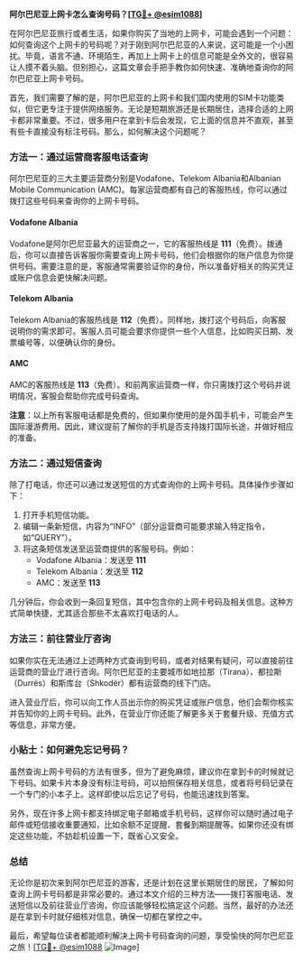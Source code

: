 **阿尔巴尼亚上网卡怎么查询号码？[[TG💪+ @esim1088](https://t.me/s/esim1088)]**

在阿尔巴尼亚旅行或者生活，如果你购买了当地的上网卡，可能会遇到一个问题：如何查询这个上网卡的号码呢？对于刚到阿尔巴尼亚的人来说，这可能是一个小困扰。毕竟，语言不通、环境陌生，再加上上网卡上的信息可能是全外文的，很容易让人摸不着头脑。但别担心，这篇文章会手把手教你如何快速、准确地查询你的阿尔巴尼亚上网卡号码。

首先，我们需要了解的是，阿尔巴尼亚的上网卡和我们国内使用的SIM卡功能类似，但它更专注于提供网络服务。无论是短期旅游还是长期居住，选择合适的上网卡都非常重要。不过，很多用户在拿到卡后会发现，它上面的信息并不直观，甚至有些卡直接没有标注号码。那么，如何解决这个问题呢？

### 方法一：通过运营商客服电话查询

阿尔巴尼亚的三大主要运营商分别是Vodafone、Telekom Albania和Albanian Mobile Communication (AMC)。每家运营商都有自己的客服热线，你可以通过拨打这些号码来查询你的上网卡号码。

#### Vodafone Albania
Vodafone是阿尔巴尼亚最大的运营商之一，它的客服热线是 **111**（免费）。拨通后，你可以直接告诉客服你需要查询上网卡号码，他们会根据你的账户信息为你提供号码。需要注意的是，客服通常需要验证你的身份，所以准备好相关的购买凭证或账户信息会更快解决问题。

#### Telekom Albania
Telekom Albania的客服热线是 **112**（免费）。同样地，拨打这个号码后，向客服说明你的需求即可。客服人员可能会要求你提供一些个人信息，比如购买日期、发票编号等，以便确认你的身份。

#### AMC
AMC的客服热线是 **113**（免费）。和前两家运营商一样，你只需拨打这个号码并说明情况，客服会帮助你完成号码查询。

**注意**：以上所有客服电话都是免费的，但如果你使用的是外国手机卡，可能会产生国际漫游费用。因此，建议提前了解你的手机是否支持拨打国际长途，并做好相应的准备。

### 方法二：通过短信查询

除了打电话，你还可以通过发送短信的方式查询你的上网卡号码。具体操作步骤如下：

1. 打开手机短信功能。
2. 编辑一条新短信，内容为“INFO”（部分运营商可能要求输入特定指令，如“QUERY”）。
3. 将这条短信发送至运营商提供的客服号码。例如：
   - Vodafone Albania：发送至 **111**
   - Telekom Albania：发送至 **112**
   - AMC：发送至 **113**

几分钟后，你会收到一条回复短信，其中包含你的上网卡号码及相关信息。这种方式简单快捷，尤其适合那些不太喜欢打电话的人。

### 方法三：前往营业厅咨询

如果你实在无法通过上述两种方式查询到号码，或者对结果有疑问，可以直接前往运营商的营业厅进行咨询。阿尔巴尼亚的主要城市如地拉那（Tirana）、都拉斯（Durrës）和斯库台（Shkodër）都有运营商的线下门店。

进入营业厅后，你可以向工作人员出示你的购买凭证或账户信息，他们会帮你核实并告知你的上网卡号码。此外，在营业厅你还能了解更多关于套餐升级、充值方式等信息，非常方便。

### 小贴士：如何避免忘记号码？

虽然查询上网卡号码的方法有很多，但为了避免麻烦，建议你在拿到卡的时候就记下号码。如果卡片本身没有标注号码，可以拍照保存相关信息，或者将号码记录在一个专门的小本子上。这样即使以后忘记了号码，也能迅速找到答案。

另外，现在许多上网卡都支持绑定电子邮箱或手机号码，这样你可以随时通过电子邮件或短信接收重要通知，比如余额不足提醒、套餐到期提醒等。如果你还没有绑定这些功能，不妨趁机设置一下，既省心又安全。

### 总结

无论你是初次来到阿尔巴尼亚的游客，还是计划在这里长期居住的居民，了解如何查询上网卡号码都是非常必要的。通过本文介绍的三种方法——拨打客服电话、发送短信以及前往营业厅咨询，你应该能够轻松搞定这个问题。当然，最好的办法还是在拿到卡时就仔细核对信息，确保一切都在掌控之中。

最后，希望每位读者都能顺利解决上网卡号码查询的问题，享受愉快的阿尔巴尼亚之旅！[[TG💪+ @esim1088](https://t.me/s/esim1088) ![Image](https://i.postimg.cc/4NQfJmqS/Snipaste-2025-05-13-00-14-12.png)]